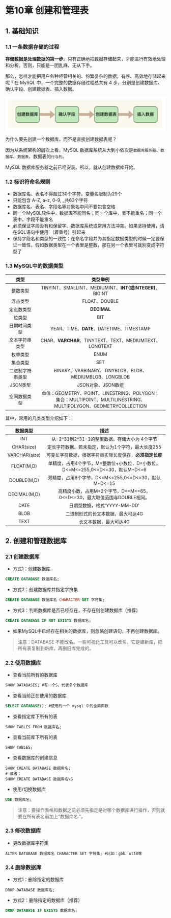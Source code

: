 # 第10章 创建和管理表

## 1. 基础知识

### 1.1 一条数据存储的过程

**存储数据是处理数据的第一步**。只有正确地把数据存储起来，才能进行有效地处理和分析。否则，只能是一团乱麻，无从下手。

那么，怎样才能把用户各种经营相关的、纷繁复杂的数据，有序、高效地存储起来呢？在 MySQL 中，一个完整的数据存储过程总共有 4 步，分别是创建数据库、确认字段、创建数据表、插入数据。

![img.png](img.png)

为什么要先创建一个数据库，而不是直接创建数据表呢？

因为从系统架构的层次上看，MySQL 数据库系统从大到小依次是`数据库服务器`、`数据库`、`数据表`、数据表的`行与列`。

MySQL 数据库服务器之前已经安装。所以，就从创建数据库开始。

### 1.2 标识符命名规则

* 数据库名、表名不得超过30个字符，变量名限制为29个
* 只能包含 A–Z, a–z, 0–9, _共63个字符
* 数据库名、表名、字段名等对象名中间不要包含空格
* 同一个MySQL软件中，数据库不能同名；同一个库中，表不能重名；同一个表中，字段不能重名
* 必须保证字段没有和保留字、数据库系统或常用方法冲突。如果坚持使用，请在SQL语句中使用`（着重号）引起来
* 保持字段名和类型的一致性：在命名字段并为其指定数据类型的时候一定要保证一致性，假如数据类型在一个表里是整数，那在另一个表里可就别变成字符型了

### 1.3 MySQL中的数据类型

|    类型    |                                                  类型举例                                                   |
|:--------:|:-------------------------------------------------------------------------------------------------------:|
|   整数类型   |                           TINYINT、SMALLINT、MEDIUMINT、**INT(或INTEGER)**、BIGINT                           |
|   浮点类型   |                                              FLOAT、DOUBLE                                               |
|  定点数类型   |                                               **DECIMAL**                                               |
|   位类型    |                                                   BIT                                                   |
|  日期时间类型  |                                  YEAR、TIME、**DATE**、DATETIME、TIMESTAMP                                  |
| 文本字符串类型  |                           CHAR、**VARCHAR**、TINYTEXT、TEXT、MEDIUMTEXT、LONGTEXT                            |
|   枚举类型   |                                                  ENUM                                                   |
|   集合类型   |                                                   SET                                                   |
| 二进制字符串类型 |                           BINARY、VARBINARY、TINYBLOB、BLOB、MEDIUMBLOB、LONGBLOB                            |
|  JSON类型  |                                              JSON对象、JSON数组                                              |
|  空间数据类型  | 单值：GEOMETRY、POINT、LINESTRING、POLYGON；<br/>集合：MULTIPOINT、MULTILINESTRING、MULTIPOLYGON、GEOMETRYCOLLECTION |

其中，常用的几类类型介绍如下：

|     数据类型      |                           描述                            |
|:-------------:|:-------------------------------------------------------:|
|      INT      |              从-2^31到2^31-1的整型数据。存储大小为 4个字节              |
|  CHAR(size)   |               定长字符数据。若未指定，默认为1个字符，最大长度255               |
| VARCHAR(size) |             可变长字符数据，根据字符串实际长度保存，**必须指定长度**              |
|  FLOAT(M,D)   | 单精度，占用4个字节，M=整数位+小数位，D=小数位。 D<=M<=255,0<=D<=30，默认M+D<=6 |
|  DOUBLE(M,D)  |         双精度，占用8个字节，D<=M<=255,0<=D<=30，默认M+D<=15         |
| DECIMAL(M,D)  |    高精度小数，占用M+2个字节，D<=M<=65，0<=D<=30，最大取值范围与DOUBLE相同。    |
|     DATE      |                  日期型数据，格式'YYYY-MM-DD'                   |
|     BLOB      |                   二进制形式的长文本数据，最大可达4G                    |
|     TEXT      |                      长文本数据，最大可达4G                       |

## 2. 创建和管理数据库

### 2.1 创建数据库

* 方式1：创建数据库

```sql
CREATE DATABASE 数据库名;
```

* 方式2：创建数据库并指定字符集

```sql
CREATE DATABASE 数据库名 CHARACTER SET 字符集;
```

* 方式3：判断数据库是否已经存在，不存在则创建数据库（推荐）

```sql
CREATE DATABASE IF NOT EXISTS 数据库名;
```

  - 如果MySQL中已经存在相关的数据库，则忽略创建语句，不再创建数据库。

> 注意：DATABASE 不能改名。一些可视化工具可以改名，它是建新库，把所有表复制到新库，再删旧库完成的。

### 2.2 使用数据库

* 查看当前所有的数据库

```sql
SHOW DATABASES; #有一个S，代表多个数据库
```

* 查看当前正在使用的数据库

```sql
SELECT DATABASE(); #使用的一个 mysql 中的全局函数
```

* 查看指定库下所有的表

```
SHOW TABLES FROM 数据库名;
```

* 查看当前库下所有的表

```
SHOW TABLES;
```

* 查看数据库的创建信息

```
SHOW CREATE DATABASE 数据库名;
# 或者：
SHOW CREATE DATABASE 数据库名\G
```

* 使用/切换数据库

```sql
USE 数据库名;
```

> 注意：要操作表格和数据之前必须先指定是对哪个数据库进行操作，否则就要在所有表名前加上"数据库名."。

### 2.3 修改数据库

* 更改数据库字符集

```
ALTER DATABASE 数据库名 CHARACTER SET 字符集; #比如：gbk、utf8等
```

### 2.4 删除数据库

* 方式1：删除指定的数据库

```
DROP DATABASE 数据库名;
```

* 方式2：删除指定的数据库（推荐）

```sql
DROP DATABASE IF EXISTS 数据库名;
```
























































